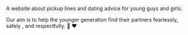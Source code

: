 A website about pickup lines and dating advice for young guys and girls. 

Our aim is to help the younger generation find their partners fearlessly, safely , and respectfully. :smiling_face_with_three_hearts: :heart:
